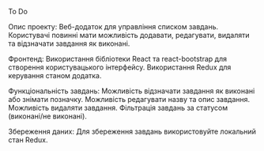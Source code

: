 To Do

Опис проекту:
Веб-додаток для управління списком завдань. Користувачі повинні мати можливість додавати, редагувати, видаляти та відзначати завдання як виконані.

Фронтенд:
Використання бібліотеки React та react-bootstrap для створення користувацького інтерфейсу.
Використання Redux для керування станом додатка.

Функціональність завдань:
Можливість відзначати завдання як виконані або знімати позначку.
Можливість редагувати назву та опис завдання.
Можливість видаляти завдання.
Фільтрація завдань за статусом (виконані/не виконані).

Збереження даних:
Для збереження завдань використовуйте локальний стан Redux.
